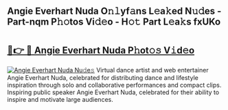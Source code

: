 ## Angie Everhart Nuda O𝚗𝚕yf𝚊ns L𝚎a𝚔ed N𝚞𝚍es - Part-nqm P𝚑𝚘tos Vi𝚍𝚎o - H𝚘𝚝 Part L𝚎a𝚔s fxUKo

# <h2><a href="http://kf73vv.oniu.top/?m=Angie+Everhart+Nuda">🔗👉 🔴 Angie Everhart Nuda P𝚑ot𝚘𝚜 V𝚒d𝚎o</a></h2>

[![Angie Everhart Nuda Nu𝚍e𝚜](https://i.imgur.com/0qMVB7G.gif)](http://kf73vv.oniu.top/?m=Angie+Everhart+Nuda)
Virtual dance artist and web entertainer Angie Everhart Nuda, celebrated for distributing dance and lifestyle inspiration through solo and collaborative performances and compact clips. Inspiring public speaker Angie Everhart Nuda, celebrated for their ability to inspire and motivate large audiences.  
